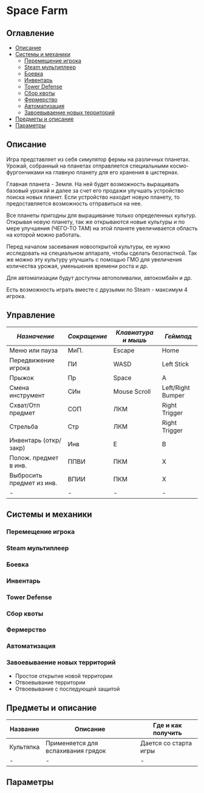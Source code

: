 # Space Farm

## Оглавление
  * [Описание](#описание)
  * [Системы и механики](#системы-и-механики)
    * [Перемещение игрока](#перемещение-игрока)
    * [Steam мультиплеер](#steam-мультиплеер)
    * [Боевка](#боевка)
    * [Инвентарь](#инвентарь)
    * [Tower Defense](#tower-defense)
    * [Сбор квоты](#сбор-квоты)
    * [Фермерство](#фермерство)
    * [Автоматизация](#автоматизация)
    * [Завоевываение новых территорий](#завоевываение-новых-территорий)
  * [Предметы и описание](#предметы-и-описание)
  * [Параметры](#параметры)

## Описание
Игра представляет из себя симулятор фермы на различных планетах. Урожай, собранный на планетах отправляется специальными космо-фургончиками на главную планету для его хранения в цистернах.

Главная планета - Земля. На ней будет возможность выращивать базовый урожай и далее за счет его продажи улучшать устройство поиска новых планет. Если устройство находит новую планету, то предоставляется возможность отправиться на нее.

Все планеты пригодны для выращивание только определенных культур. Открывая новую планету, так же открываются новые культуры и по мере улучшения (ЧЕГО-ТО ТАМ) на этой планете увеличивается область на которой можно работать.

Перед началом засеивания новооткрытой культуры, ее нужно исследовать на специальном аппарате, чтобы сделать безопастной. Так же можно эту культуру улучшить с помощью ГМО для увеличения количества урожая, уменьшения времени роста и др.

Для автоматизации будут доступны автополивалки, автокомбайн и др.

Есть возможность играть вместе с друзьями по Steam - максимум 4 игрока.

## Управление
| *Назначение*              | *Сокращение* | *Клавиатура и мышь* | *Геймпад*          |
| ------------------------- | ------------ | ------------------- | ------------------ |
| Меню или пауза            | МиП.         | Escape              | Home               |
| Передвижение игрока       | ПИ           | WASD                | Left Stick         |
| Прыжок                    | Пр           | Space               | A                  |
| Смена инструмент          | СИн          | Mouse Scroll        | Left/Right Bumper  |
| Схват/Отп предмет         | СОП          | ЛКМ                 | Right Trigger      |
| Стрельба                  | Стр          | ЛКМ                 | Right Trigger      |
| Инвентарь (откр/закр)     | Инв          | E                   | B                  |
| Полож. предмет в инв.     | ППВИ         | ПКМ                 | Х                  |
| Выбросить предмет из инв. | ВПИИ         | ПКМ                 | X                  |
| - | - | - | - |

## Системы и механики
### Перемещение игрока
### Steam мультиплеер
### Боевка
### Инвентарь
### Tower Defense
### Сбор квоты
### Фермерство
### Автоматизация
### Завоевываение новых территорий
  * Простое открытие новой территории
  * Отвоевывание территории
  * Отвоевывание с последующей защитой

## Предметы и описание
| Название     | Описание     | Где и как получить |
| ------------ | ------------ | ------------------ |
| Культяпка    | Применяется для вспахивания грядок | Дается со старта игры |
| - | - | - | - |

## Параметры
